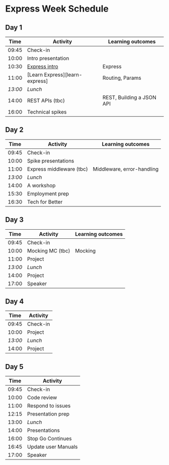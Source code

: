 # Express Week Schedule

## Day 1

| Time    | Activity                       | Learning outcomes         |
| ------- | ------------------------------ | ------------------------- |
| 09:45   | Check-in                       |                           |
| 10:00   | Intro presentation             |                           |
| 10:30   | [Express intro][express-intro] | Express                   |
| 11:00   | [Learn Express][learn-express] | Routing, Params           |
| _13:00_ | _Lunch_                        |                           |
| 14:00   | REST APIs (tbc)                | REST, Building a JSON API |
| 16:00   | Technical spikes               |                           |

[express-intro]: https://github.com/oliverjam/express-intro
[express-intro]: https://github.com/oliverjam/learn-express

## Day 2

| Time    | Activity                 | Learning outcomes          |
| ------- | ------------------------ | -------------------------- |
| 09:45   | Check-in                 |                            |
| 10:00   | Spike presentations      |                            |
| 11:00   | Express middleware (tbc) | Middleware, error-handling |
| _13:00_ | _Lunch_                  |                            |
| 14:00   | A workshop               |                            |
| 15:30   | Employment prep          |                            |
| 16:30   | Tech for Better          |                            |

## Day 3

| Time    | Activity         | Learning outcomes |
| ------- | ---------------- | ----------------- |
| 09:45   | Check-in         |                   |
| 10:00   | Mocking MC (tbc) | Mocking           |
| 11:00   | Project          |                   |
| _13:00_ | _Lunch_          |                   |
| 14:00   | Project          |                   |
| 17:00   | Speaker          |                   |

## Day 4

| Time    | Activity |
| ------- | -------- |
| 09:45   | Check-in |
| 10:00   | Project  |
| _13:00_ | _Lunch_  |
| 14:00   | Project  |

## Day 5

| Time  | Activity            |
| ----- | ------------------- |
| 09:45 | Check-in            |
| 10:00 | Code review         |
| 11:00 | Respond to issues   |
| 12:15 | Presentation prep   |
| 13:00 | _Lunch_             |
| 14:00 | Presentations       |
| 16:00 | Stop Go Continues   |
| 16:45 | Update user Manuals |
| 17:00 | Speaker             |
